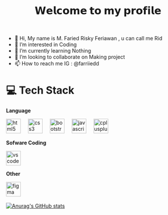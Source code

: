 <h1 align="center"> 𝗪𝗲𝗹𝗰𝗼𝗺𝗲 𝘁𝗼 𝗺𝘆 𝗽𝗿𝗼𝗳𝗶𝗹𝗲 </h1><br/>

- 👋 Hi, My name is M. Faried Risky Feriawan , u can call me Rid
- 👀 I’m interested in Coding
- 🌱 I’m currently learning Nothing
- 💞️ I’m looking to collaborate on Making project
- 📫 How to reach me IG : @farriiedd 


# 💻 Tech Stack
**Language** <div align="left"> 
  <img src="https://skillicons.dev/icons?i=html" height="40" alt="html5"  />
  <img width="12" />
  <img src="https://skillicons.dev/icons?i=css" height="40" alt="css3"  />
  <img width="12" />
  <img src="https://skillicons.dev/icons?i=bootstrap" height="40" alt="bootstrap"  />
  <img width="12" />
  <img src="https://skillicons.dev/icons?i=js" height="40" alt="javascript"  />
  <img width="12" />
  <img src="https://skillicons.dev/icons?i=cpp" height="40" alt="cplusplus"  />
  

**Sofware Coding** <div align="left"> 
  <img src="https://skillicons.dev/icons?i=vscode" height="40" alt="vscode"  />
</div>

**Other** <div align="left">
  <img src="https://skillicons.dev/icons?i=figma" height="40" alt="figma"  />
  <img width="12" />

[![Anurag's GitHub stats](https://github-readme-stats.vercel.app/api?username=literataa)](https://github.com/anuraghazra/github-readme-stats)
